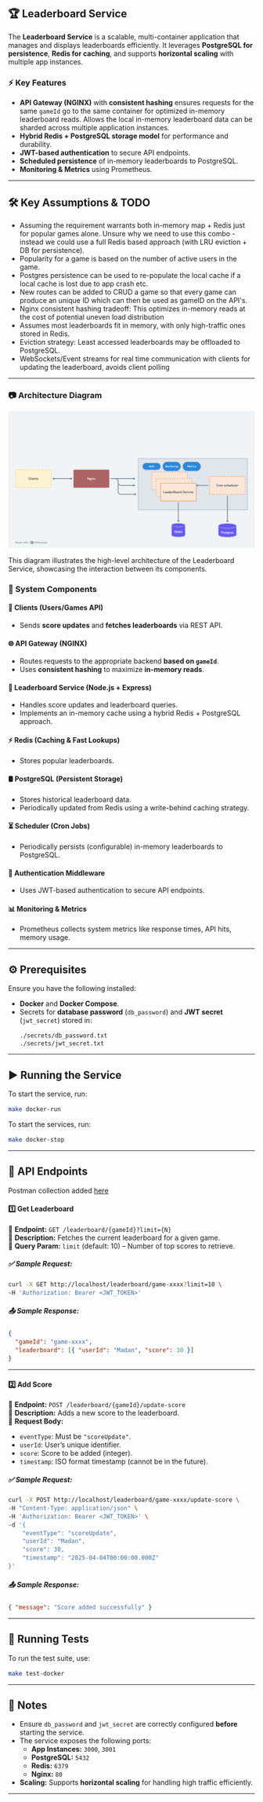 ## 🏆 Leaderboard Service

The **Leaderboard Service** is a scalable, multi-container application that manages and displays leaderboards efficiently. It leverages **PostgreSQL for persistence**, **Redis for caching**, and supports **horizontal scaling** with multiple app instances.

### ⚡ Key Features

- **API Gateway (NGINX)** with **consistent hashing** ensures requests for the same `gameId` go to the same container for optimized in-memory leaderboard reads. Allows the local in-memory leaderboard data can be sharded across multiple application instances.
- **Hybrid Redis + PostgreSQL storage model** for performance and durability.
- **JWT-based authentication** to secure API endpoints.
- **Scheduled persistence** of in-memory leaderboards to PostgreSQL.
- **Monitoring & Metrics** using Prometheus.

---
## 🛠️ Key Assumptions & TODO

- Assuming the requirement warrants both in-memory map + Redis just for popular games alone. Unsure why we need to use this combo - instead we could use a full Redis based approach (with LRU eviction + DB for persistence).
- Popularity for a game is based on the number of active users in the game.
- Postgres persistence can be used to re-populate the local cache if a local cache is lost due to app crash etc.
- New routes can be added to CRUD a game so that every game can produce an unique ID which can then be used as gameID on the API's.
- Nginx consistent hashing tradeoff: This optimizes in-memory reads at the cost of potential uneven load distribution
- Assumes most leaderboards fit in memory, with only high-traffic ones stored in Redis.
- Eviction strategy: Least accessed leaderboards may be offloaded to PostgreSQL.
- WebSockets/Event streams for real time communication with clients for updating the leaderboard, avoids client polling
---

### 📷 Architecture Diagram

![Architecture Diagram](./assets/leaderboard.png)

This diagram illustrates the high-level architecture of the Leaderboard Service, showcasing the interaction between its components.

### 📌 System Components

#### 🚀 Clients (Users/Games API)

- Sends **score updates** and **fetches leaderboards** via REST API.

#### 🌐 API Gateway (NGINX)

- Routes requests to the appropriate backend **based on `gameId`**.
- Uses **consistent hashing** to maximize **in-memory reads**.

#### 🏅 Leaderboard Service (Node.js + Express)

- Handles score updates and leaderboard queries.
- Implements an in-memory cache using a hybrid Redis + PostgreSQL approach.

#### ⚡ Redis (Caching & Fast Lookups)

- Stores popular leaderboards.

#### 🛢️ PostgreSQL (Persistent Storage)

- Stores historical leaderboard data.
- Periodically updated from Redis using a write-behind caching strategy.

#### ⏳ Scheduler (Cron Jobs)

- Periodically persists (configurable) in-memory leaderboards to PostgreSQL.

#### 🔐 Authentication Middleware

- Uses JWT-based authentication to secure API endpoints.

#### 📊 Monitoring & Metrics

- Prometheus collects system metrics like response times, API hits, memory usage.

---

## ⚙️ Prerequisites

Ensure you have the following installed:

- **Docker** and **Docker Compose**.
- Secrets for **database password** (`db_password`) and **JWT secret** (`jwt_secret`) stored in:
  ```
  ./secrets/db_password.txt
  ./secrets/jwt_secret.txt
  ```

---

## ▶️ Running the Service

To start the service, run:

```bash
make docker-run
```

To start the services, run:

```bash
make docker-stop
```

---

## 🔌 API Endpoints

Postman collection added [here](./assets/LeaderBoard.postman_collection.json)

#### 1️⃣ Get Leaderboard

📌 **Endpoint:** `GET /leaderboard/{gameId}?limit={N}`  
🔹 **Description:** Fetches the current leaderboard for a given game.  
🔹 **Query Param:** `limit` (default: 10) – Number of top scores to retrieve.

##### ✅ Sample Request:

```bash
curl -X GET http://localhost/leaderboard/game-xxxx?limit=10 \
-H 'Authorization: Bearer <JWT_TOKEN>'
```

##### 📤 Sample Response:

```json
{
  "gameId": "game-xxxx",
  "leaderboard": [{ "userId": "Madan", "score": 30 }]
}
```

---

#### 2️⃣ Add Score

📌 **Endpoint:** `POST /leaderboard/{gameId}/update-score`  
🔹 **Description:** Adds a new score to the leaderboard.  
🔹 **Request Body:**

- `eventType`: Must be `"scoreUpdate"`.
- `userId`: User’s unique identifier.
- `score`: Score to be added (integer).
- `timestamp`: ISO format timestamp (cannot be in the future).

##### ✅ Sample Request:

```bash
curl -X POST http://localhost/leaderboard/game-xxxx/update-score \
-H "Content-Type: application/json" \
-H 'Authorization: Bearer <JWT_TOKEN>' \
-d '{
    "eventType": "scoreUpdate",
    "userId": "Madan",
    "score": 30,
    "timestamp": "2025-04-04T00:00:00.000Z"
}'
```

##### 📤 Sample Response:

```json
{ "message": "Score added successfully" }
```

---

## 🧪 Running Tests

To run the test suite, use:

```bash
make test-docker
```

---

## 📌 Notes

- Ensure `db_password` and `jwt_secret` are correctly configured **before** starting the service.
- The service exposes the following ports:
  - **App Instances:** `3000`, `3001`
  - **PostgreSQL:** `5432`
  - **Redis:** `6379`
  - **Nginx:** `80`
- **Scaling:** Supports **horizontal scaling** for handling high traffic efficiently.

---

